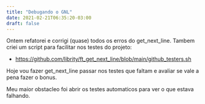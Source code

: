 ```yaml
---
title: "Debugando o GNL"
date: 2021-02-21T06:35:20-03:00
draft: false
---
```


Ontem refatorei e corrigi (quase) todos os erros do get_next_line. Tambem criei um script para facilitar nos testes do projeto:

- https://github.com/librity/ft_get_next_line/blob/main/github_testers.sh

Hoje vou fazer get_next_line passar nos testes que faltam e avaliar se vale a pena fazer o bonus.

Meu maior obstacleo foi abrir os testes automaticos para ver o que estava falhando.
